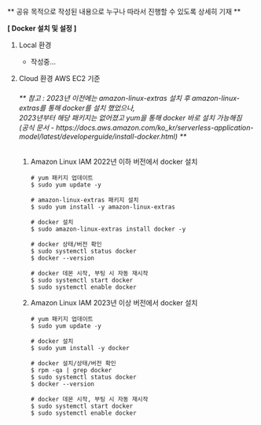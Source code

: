 ** 공유 목적으로 작성된 내용으로 누구나 따라서 진행할 수 있도록 상세히 기재 **

**[ Docker 설치 및 설정 ]**
1. Local 환경
   - 작성중...

2. Cloud 환경 AWS EC2 기준
   <h6>** 참고 : 2023년 이전에는 amazon-linux-extras 설치 후 amazon-linux-extras를 통해 docker를 설치 했었으나,<br>
   2023년부터 해당 패키지는 없어졌고 yum을 통해 docker 바로 설치 가능해짐<br>
   (공식 문서 - https://docs.aws.amazon.com/ko_kr/serverless-application-model/latest/developerguide/install-docker.html) **</h6>

   1. Amazon Linux IAM 2022년 이하 버전에서 docker 설치
      ~~~
      # yum 패키지 업데이트
      $ sudo yum update -y
   
      # amazon-linux-extras 패키지 설치
      $ sudo yum install -y amazon-linux-extras
   
      # docker 설치
      $ sudo amazon-linux-extras install docker -y
   
      # docker 상태/버전 확인
      $ sudo systemctl status docker
      $ docker --version
   
      # docker 데몬 시작, 부팅 시 자동 재시작
      $ sudo systemctl start docker
      $ sudo systemctl enable docker
      ~~~
   3. Amazon Linux IAM 2023년 이상 버전에서 docker 설치
      ~~~
      # yum 패키지 업데이트
      $ sudo yum update -y
   
      # docker 설치
      $ sudo yum install -y docker
   
      # docker 설치/상태/버전 확인
      $ rpm -qa | grep docker
      $ sudo systemctl status docker
      $ docker --version
   
      # docker 데몬 시작, 부팅 시 자동 재시작
      $ sudo systemctl start docker
      $ sudo systemctl enable docker
      ~~~

